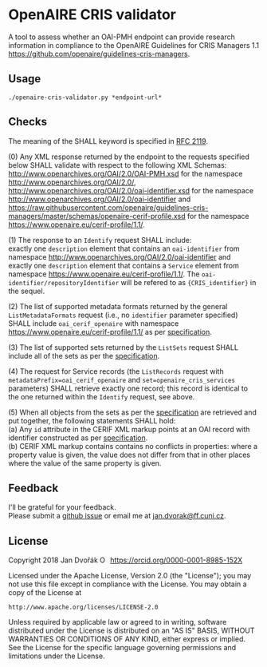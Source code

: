 # OpenAIRE CRIS validator

A tool to assess whether an OAI-PMH endpoint can provide research information
in compliance to the OpenAIRE Guidelines for CRIS Managers 1.1 <https://github.com/openaire/guidelines-cris-managers>.


## Usage

	./openaire-cris-validator.py *endpoint-url*


## Checks

The meaning of the SHALL keyword is specified in [RFC 2119](https://www.ietf.org/rfc/rfc2119.txt).

(0) Any XML response returned by the endpoint to the requests specified below SHALL validate with respect to the following XML Schemas:    
<http://www.openarchives.org/OAI/2.0/OAI-PMH.xsd> for the namespace <http://www.openarchives.org/OAI/2.0/>,   
<http://www.openarchives.org/OAI/2.0/oai-identifier.xsd> for the namespace <http://www.openarchives.org/OAI/2.0/oai-identifier> and       
<https://raw.githubusercontent.com/openaire/guidelines-cris-managers/master/schemas/openaire-cerif-profile.xsd> for the namespace <https://www.openaire.eu/cerif-profile/1.1/>.

(1) The response to an `Identify` request SHALL include:  
exactly one `description` element that contains an `oai-identifier` from namespace <http://www.openarchives.org/OAI/2.0/oai-identifier> and   
exactly one `description` element that contains a `Service` element from namespace <https://www.openaire.eu/cerif-profile/1.1/>.
The `oai-identifier/repositoryIdentifier` will be refered to as `{CRIS_identifier}` in the sequel.

(2) The list of supported metadata formats returned by the general `ListMetadataFormats` request (i.e., no `identifier` parameter specified) SHALL include
`oai_cerif_openaire` with namespace <https://www.openaire.eu/cerif-profile/1.1/>
as per [specification](http://openaire-guidelines-for-cris-managers.readthedocs.io/en/latest/implementation.html#metadata-format-and-prefix).

(3) The list of supported sets returned by the `ListSets` request SHALL include
all of the sets as per the [specification](http://openaire-guidelines-for-cris-managers.readthedocs.io/en/latest/implementation.html#openaire-oai-pmh-sets).

(4) The request for Service records (the `ListRecords` request with `metadataPrefix=oai_cerif_openaire` and `set=openaire_cris_services` parameters) SHALL retrieve
exactly one record; this record is identical to the one returned within the `Identify` request, see above.

(5) When all objects from the sets as per the [specification](http://openaire-guidelines-for-cris-managers.readthedocs.io/en/latest/implementation.html#openaire-oai-pmh-sets)
are retrieved and put together, the following statements SHALL hold:    
(a) Any `id` attribute in the CERIF XML markup points at an OAI record with identifier constructed as per [specification](http://openaire-guidelines-for-cris-managers.readthedocs.io/en/latest/implementation.html#oai-identifiers).   
(b) CERIF XML markup contains contains no conflicts in properties: where a property value is given, the value does not differ from that in other places where the value of the same property is given.


## Feedback

I'll be grateful for your feedback.  
Please submit a [github issue](./issues) or email me at [jan.dvorak@ff.cuni.cz](mailto:jan.dvorak@ff.cuni.cz).


## License

Copyright 2018 Jan Dvořák <a href="https://orcid.org/0000-0001-8985-152X" target="orcid.widget" rel="noopener noreferrer" style="vertical-align:top;"><img src="https://orcid.org/sites/default/files/images/orcid_16x16.png" style="width:1em;margin-right:.5em;" alt="ORCID iD icon">https://orcid.org/0000-0001-8985-152X</a>

Licensed under the Apache License, Version 2.0 (the "License");
you may not use this file except in compliance with the License.
You may obtain a copy of the License at

    http://www.apache.org/licenses/LICENSE-2.0

Unless required by applicable law or agreed to in writing, software
distributed under the License is distributed on an "AS IS" BASIS,
WITHOUT WARRANTIES OR CONDITIONS OF ANY KIND, either express or implied.
See the License for the specific language governing permissions and
limitations under the License.
